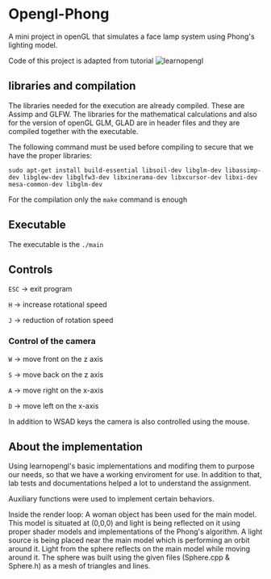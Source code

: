 # Opengl-Phong
A mini project in openGL that simulates a face lamp system using Phong's lighting model.


Code of this project is adapted from tutorial ![learnopengl](https://learnopengl.com/)


## libraries and compilation 

The libraries needed for the execution are already compiled. These are Assimp and GLFW.
The libraries for the mathematical calculations and also for the version of openGL GLM, GLAD are in header files and they are compiled together with the executable.

The following command must be used before compiling to secure that we have the proper libraries:

`sudo apt-get install build-essential libsoil-dev libglm-dev libassimp-dev libglew-dev libglfw3-dev libxinerama-dev libxcursor-dev libxi-dev mesa-common-dev libglm-dev`

For the compilation only the `make` command is enough


## Executable

The executable is the `./main`


## Controls 

`ESC` -> exit program

`H` -> increase rotational speed

`J` -> reduction of rotation speed


### Control of the camera

`W` -> move front on the z axis

`S` -> move back on the z axis

`A` -> move right on the x-axis

`D` -> move left on the x-axis

In addition to WSAD keys the camera is also controlled using the mouse. 


## About the implementation

Using learnopengl's basic implementations and modifing them to purpose our needs, so that we have a working enviroment for use. In addition to that, lab tests and documentations helped a lot to understand the assignment.

Auxiliary functions were used to implement certain behaviors.

Inside the render loop:
A woman object has been used for the main model.
This model is situated at (0,0,0) and light is being reflected on it using proper shader models and implementations of the Phong's algorithm. 
A light source is being placed near the main model which is performing an orbit around it. Light from the sphere reflects on the main model while moving around it.
The sphere was built using the given files (Sphere.cpp & Sphere.h) as a mesh of triangles and lines.
